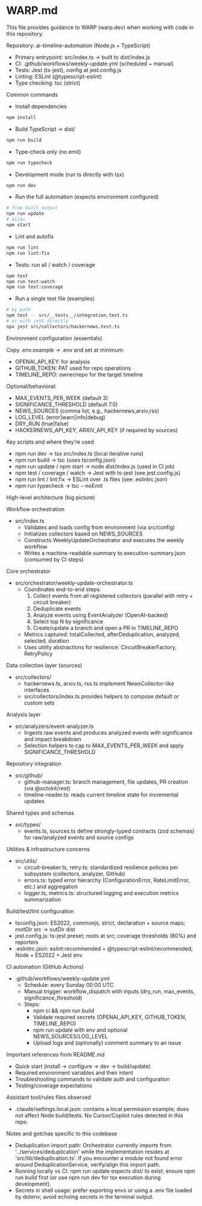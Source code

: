 # WARP.md

This file provides guidance to WARP (warp.dev) when working with code in this repository.

Repository: ai-timeline-automation (Node.js + TypeScript)

- Primary entrypoint: src/index.ts → built to dist/index.js
- CI: .github/workflows/weekly-update.yml (scheduled + manual)
- Tests: Jest (ts-jest), config at jest.config.js
- Linting: ESLint (@typescript-eslint)
- Type checking: tsc (strict)

Common commands

- Install dependencies
```bash path=null start=null
npm install
```

- Build TypeScript → dist/
```bash path=null start=null
npm run build
```

- Type-check only (no emit)
```bash path=null start=null
npm run typecheck
```

- Development mode (run ts directly with tsx)
```bash path=null start=null
npm run dev
```

- Run the full automation (expects environment configured)
```bash path=null start=null
# from built output
npm run update
# alias
npm start
```

- Lint and autofix
```bash path=null start=null
npm run lint
npm run lint:fix
```

- Tests: run all / watch / coverage
```bash path=null start=null
npm test
npm run test:watch
npm run test:coverage
```

- Run a single test file (examples)
```bash path=null start=null
# by path
npm test -- src/__tests__/integration.test.ts
# or with jest directly
npx jest src/collectors/hackernews.test.ts
```

Environment configuration (essentials)

Copy .env.example → .env and set at minimum:
- OPENAI_API_KEY: for analysis
- GITHUB_TOKEN: PAT used for repo operations
- TIMELINE_REPO: owner/repo for the target timeline

Optional/behavioral:
- MAX_EVENTS_PER_WEEK (default 3)
- SIGNIFICANCE_THRESHOLD (default 7.0)
- NEWS_SOURCES (comma list; e.g., hackernews,arxiv,rss)
- LOG_LEVEL (error|warn|info|debug)
- DRY_RUN (true|false)
- HACKERNEWS_API_KEY, ARXIV_API_KEY (if required by sources)

Key scripts and where they’re used

- npm run dev → tsx src/index.ts (local iterative runs)
- npm run build → tsc (uses tsconfig.json)
- npm run update / npm start → node dist/index.js (used in CI job)
- npm test / coverage / watch → Jest with ts-jest (see jest.config.js)
- npm run lint / lint:fix → ESLint over .ts files (see .eslintrc.json)
- npm run typecheck → tsc --noEmit

High-level architecture (big picture)

Workflow orchestration
- src/index.ts
  - Validates and loads config from environment (via src/config)
  - Initializes collectors based on NEWS_SOURCES
  - Constructs WeeklyUpdateOrchestrator and executes the weekly workflow
  - Writes a machine-readable summary to execution-summary.json (consumed by CI steps)

Core orchestrator
- src/orchestrator/weekly-update-orchestrator.ts
  - Coordinates end-to-end steps:
    1) Collect events from all registered collectors (parallel with retry + circuit breaker)
    2) Deduplicate events
    3) Analyze events using EventAnalyzer (OpenAI-backed)
    4) Select top N by significance
    5) Create/update a branch and open a PR in TIMELINE_REPO
  - Metrics captured: totalCollected, afterDeduplication, analyzed, selected, duration
  - Uses utility abstractions for resilience: CircuitBreakerFactory, RetryPolicy

Data collection layer (sources)
- src/collectors/
  - hackernews.ts, arxiv.ts, rss.ts implement NewsCollector-like interfaces
  - src/collectors/index.ts provides helpers to compose default or custom sets

Analysis layer
- src/analyzers/event-analyzer.ts
  - Ingests raw events and produces analyzed events with significance and impact breakdown
  - Selection helpers to cap to MAX_EVENTS_PER_WEEK and apply SIGNIFICANCE_THRESHOLD

Repository integration
- src/github/
  - github-manager.ts: branch management, file updates, PR creation (via @octokit/rest)
  - timeline-reader.ts: reads current timeline state for incremental updates

Shared types and schemas
- src/types/
  - events.ts, sources.ts define strongly-typed contracts (zod schemas) for raw/analyzed events and source configs

Utilities & infrastructure concerns
- src/utils/
  - circuit-breaker.ts, retry.ts: standardized resilience policies per subsystem (collectors, analyzer, GitHub)
  - errors.ts: typed error hierarchy (ConfigurationError, RateLimitError, etc.) and aggregation
  - logger.ts, metrics.ts: structured logging and execution metrics summarization

Build/test/lint configuration

- tsconfig.json: ES2022, commonjs, strict, declaration + source maps; rootDir src → outDir dist
- jest.config.js: ts-jest preset; roots at src; coverage thresholds (80%) and reporters
- .eslintrc.json: eslint:recommended + @typescript-eslint/recommended; Node + ES2022 + Jest env

CI automation (GitHub Actions)

- .github/workflows/weekly-update.yml
  - Schedule: every Sunday 00:00 UTC
  - Manual trigger: workflow_dispatch with inputs (dry_run, max_events, significance_threshold)
  - Steps:
    - npm ci && npm run build
    - Validate required secrets (OPENAI_API_KEY, GITHUB_TOKEN, TIMELINE_REPO)
    - npm run update with env and optional NEWS_SOURCES/LOG_LEVEL
    - Upload logs and (optionally) comment summary to an issue

Important references from README.md

- Quick start (install → configure → dev → build/update)
- Required environment variables and their intent
- Troubleshooting commands to validate auth and configuration
- Testing/coverage expectations

Assistant tool/rules files observed

- .claude/settings.local.json: contains a local permission example; does not affect Node build/tests. No Cursor/Copilot rules detected in this repo.

Notes and gotchas specific to this codebase

- Deduplication import path: Orchestrator currently imports from '../services/deduplication' while the implementation resides at 'src/lib/deduplication.ts'. If you encounter a module not found error around DeduplicationService, verify/align this import path.
- Running locally vs CI: npm run update expects dist/ to exist; ensure npm run build first (or use npm run dev for tsx execution during development).
- Secrets in shell usage: prefer exporting envs or using a .env file loaded by dotenv; avoid echoing secrets in the terminal output.
